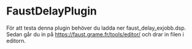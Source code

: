 # FaustDelayPlugin

För att testa denna plugin behöver du ladda ner faust_delay_exjobb.dsp. Sedan går du in på https://faust.grame.fr/tools/editor/ och drar in filen i editorn.
